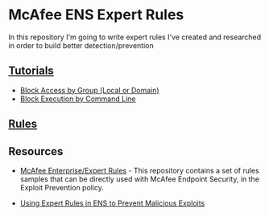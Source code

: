 # McAfee ENS Expert Rules
In this repository I'm going to write expert rules I've created and researched in order to build better detection/prevention

## [Tutorials](/Tutorials/)
- [Block Access by Group (Local or Domain)](/Tutorials/Block%20Access%20by%20Group%20(Local%20or%20Domain).md)
- [Block Execution by Command Line](/Tutorials/Block%20Execution%20by%20Command%20Line.md)

## [Rules](/Rules/)

## Resources
- [McAfee Enterprise/Expert Rules](https://github.com/mcafee-enterprise/ExpertRules) - This repository contains a set of rules samples that can be directly used with McAfee Endpoint Security, in the Exploit Prevention policy.

- [Using Expert Rules in ENS to Prevent Malicious Exploits](https://www.mcafee.com/blogs/other-blogs/mcafee-labs/using-expert-rules-in-ens-10-5-3-to-prevent-malicious-exploits/)
